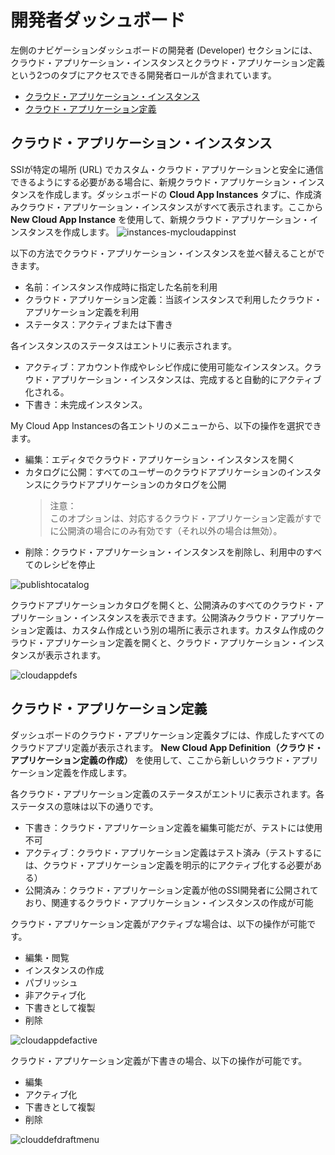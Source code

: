 # 開発者ダッシュボード

左側のナビゲーションダッシュボードの開発者 (Developer) セクションには、クラウド・アプリケーション・インスタンスとクラウド・アプリケーション定義という2つのタブにアクセスできる開発者ロールが含まれています。

- [クラウド・アプリケーション・インスタンス](クラウド・アプリケーション・インスタンス)
- [クラウド・アプリケーション定義](クラウド・アプリケーション定義)

## クラウド・アプリケーション・インスタンス

SSIが特定の場所 (URL) でカスタム・クラウド・アプリケーションと安全に通信できるようにする必要がある場合に、新規クラウド・アプリケーション・インスタンスを作成します。ダッシュボードの **Cloud App Instances** タブに、作成済みクラウド・アプリケーション・インスタンスがすべて表示されます。ここから **New Cloud App Instance** を使用して、新規クラウド・アプリケーション・インスタンスを作成します。
![instances-mycloudappinst](https://docs.oracle.com/en/cloud/paas/self-service-integration-cloud/ssiag/img/instances-mycloudappinst.png)

以下の方法でクラウド・アプリケーション・インスタンスを並べ替えることができます。

- 名前：インスタンス作成時に指定した名前を利用
- クラウド・アプリケーション定義：当該インスタンスで利用したクラウド・アプリケーション定義を利用
- ステータス：アクティブまたは下書き

各インスタンスのステータスはエントリに表示されます。

- アクティブ：アカウント作成やレシピ作成に使用可能なインスタンス。クラウド・アプリケーション・インスタンスは、完成すると自動的にアクティブ化される。
- 下書き：未完成インスタンス。

My Cloud App Instancesの各エントリのメニューから、以下の操作を選択できます。

- 編集：エディタでクラウド・アプリケーション・インスタンスを開く
- カタログに公開：すべてのユーザーのクラウドアプリケーションのインスタンスにクラウドアプリケーションのカタログを公開
    > 注意：<br/>
    > このオプションは、対応するクラウド・アプリケーション定義がすでに公開済の場合にのみ有効です（それ以外の場合は無効）。
- 削除：クラウド・アプリケーション・インスタンスを削除し、利用中のすべてのレシピを停止

![publishtocatalog](https://docs.oracle.com/en/cloud/paas/self-service-integration-cloud/ssiag/img/publishtocatalog.png)

クラウドアプリケーションカタログを開くと、公開済みのすべてのクラウド・アプリケーション・インスタンスを表示できます。公開済みクラウド・アプリケーション定義は、カスタム作成という別の場所に表示されます。カスタム作成のクラウド・アプリケーション定義を開くと、クラウド・アプリケーション・インスタンスが表示されます。

![cloudappdefs](https://docs.oracle.com/en/cloud/paas/self-service-integration-cloud/ssiag/img/cloudappdefs.png)

## クラウド・アプリケーション定義

ダッシュボードのクラウド・アプリケーション定義タブには、作成したすべてのクラウドアプリ定義が表示されます。 **New Cloud App Definition（クラウド・アプリケーション定義の作成）** を使用して、ここから新しいクラウド・アプリケーション定義を作成します。

各クラウド・アプリケーション定義のステータスがエントリに表示されます。各ステータスの意味は以下の通りです。

- 下書き：クラウド・アプリケーション定義を編集可能だが、テストには使用不可
- アクティブ：クラウド・アプリケーション定義はテスト済み（テストするには、クラウド・アプリケーション定義を明示的にアクティブ化する必要がある）
- 公開済み：クラウド・アプリケーション定義が他のSSI開発者に公開されており、関連するクラウド・アプリケーション・インスタンスの作成が可能

クラウド・アプリケーション定義がアクティブな場合は、以下の操作が可能です。

- 編集・閲覧
- インスタンスの作成
- パブリッシュ
- 非アクティブ化
- 下書きとして複製
- 削除

![cloudappdefactive](https://docs.oracle.com/en/cloud/paas/self-service-integration-cloud/ssiag/img/cloudappdefactive.png)

クラウド・アプリケーション定義が下書きの場合、以下の操作が可能です。

- 編集
- アクティブ化
- 下書きとして複製
- 削除

![clouddefdraftmenu](https://docs.oracle.com/en/cloud/paas/self-service-integration-cloud/ssiag/img/clouddefdraftmenu.png)
